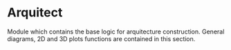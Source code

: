 # Arquitect

Module which contains the base logic for arquitecture construction. General diagrams, 2D and 3D plots functions are contained in this section.